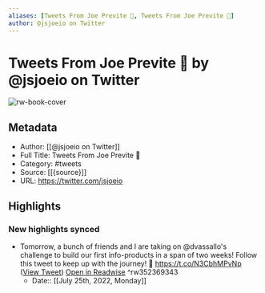 ```yaml
---
aliases: [Tweets From Joe Previte 🦀, Tweets From Joe Previte 🦀]
author: @jsjoeio on Twitter
---
```

# Tweets From Joe Previte 🦀 by @jsjoeio on Twitter

![rw-book-cover](https://pbs.twimg.com/profile_images/1541187100099301376/PdvkAiBL.jpg)

## Metadata
- Author: [[@jsjoeio on Twitter]]
- Full Title: Tweets From Joe Previte 🦀
- Category: #tweets
- Source: [[{source}]]
- URL: https://twitter.com/jsjoeio

## Highlights
### New highlights synced
- Tomorrow, a bunch of friends and I are taking on @dvassallo's challenge to build our first info-products in a span of two weeks!
  Follow this tweet to keep up with the journey! 🎉 https://t.co/N3CbhMPvNp ([View Tweet](https://twitter.com/jsjoeio/status/1296637530024980480)) [Open in Readwise](https://readwise.io/open/352369343) ^rw352369343
    - Date:: [[July 25th, 2022, Monday]]
